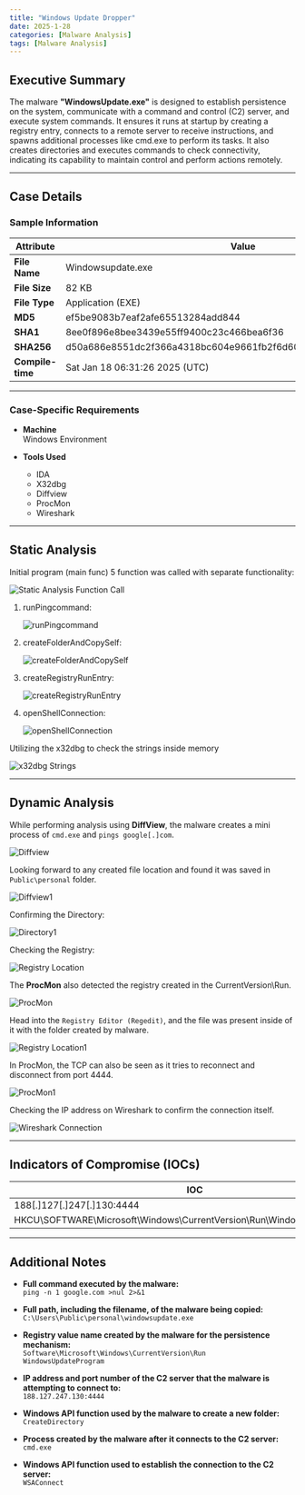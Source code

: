 ```yaml
---
title: "Windows Update Dropper"
date: 2025-1-28
categories: [Malware Analysis]
tags: [Malware Analysis]
---
```


## Executive Summary

The malware **"WindowsUpdate.exe"** is designed to establish persistence on the system, communicate with a command and control (C2) server, and execute system commands. It ensures it runs at startup by creating a registry entry, connects to a remote server to receive instructions, and spawns additional processes like cmd.exe to perform its tasks. It also creates directories and executes commands to check connectivity, indicating its capability to maintain control and perform actions remotely.

---

## Case Details

### Sample Information

| **Attribute**         | **Value**                                                                                         |
|-----------------------|-------------------------------------------------------------------------------------------------|
| **File Name**         | Windowsupdate.exe                                                                 |
| **File Size**         | 82 KB                                                                                           |
| **File Type**         | Application (EXE)                                                                               |
| **MD5**               | ef5be9083b7eaf2afe65513284add844                                                                |
| **SHA1**              | 8ee0f896e8bee3439e55ff9400c23c466bea6f36                                                        |
| **SHA256**            | d50a686e8551dc2f366a4318bc604e9661fb2f6d60a978562ae1bf36543b7c6f                             |
| **Compile-time**      | Sat Jan 18 06:31:26 2025 (UTC) |

---

### Case-Specific Requirements

- **Machine**  
  Windows Environment

- **Tools Used**
  - IDA
  - X32dbg
  - Diffview
  - ProcMon
  - Wireshark

---

## Static Analysis

Initial program (main func) 5 function was called with separate functionality:

![Static Analysis Function Call](assets/6-WindowsUpdateDropper/image84.png)

1. runPingcommand:
   
   ![runPingcommand](assets/6-WindowsUpdateDropper/image85.png)

2. createFolderAndCopySelf:
   
   ![createFolderAndCopySelf](assets/6-WindowsUpdateDropper/image86.png)

3. createRegistryRunEntry:
   
   ![createRegistryRunEntry](assets/6-WindowsUpdateDropper/image87.png)

4. openShellConnection:
   
   ![openShellConnection](assets/6-WindowsUpdateDropper/image88.png)

Utilizing the x32dbg to check the strings inside memory

![x32dbg Strings](assets/6-WindowsUpdateDropper/image89.png)

---

## Dynamic Analysis

While performing analysis using **DiffView**, the malware creates a mini process of `cmd.exe` and `pings google[.]com`.

![Diffview](assets/6-WindowsUpdateDropper/image90.png)

Looking forward to any created file location and found it was saved in `Public\personal` folder.

![Diffview1](assets/6-WindowsUpdateDropper/image91.png)

Confirming the Directory:

![Directory1](assets/6-WindowsUpdateDropper/image92.png)

Checking the Registry:

![Registry Location](assets/6-WindowsUpdateDropper/image93.png)

The **ProcMon** also detected the registry created in the CurrentVersion\Run.

![ProcMon](assets/6-WindowsUpdateDropper/image94.png)

Head into the `Registry Editor (Regedit)`, and the file was present inside of it with the folder created by malware.

![Registry Location1](assets/6-WindowsUpdateDropper/image95.png)

In ProcMon, the TCP can also be seen as it tries to reconnect and disconnect from port 4444.

![ProcMon1](assets/6-WindowsUpdateDropper/image96.png)

Checking the IP address on Wireshark to confirm the connection itself.

![Wireshark Connection](assets/6-WindowsUpdateDropper/image97.png)

---

## Indicators of Compromise (IOCs)

| **IOC**                                              | **Type** |
|------------------------------------------------------|----------|
| 188[.]127[.]247[.]130:4444                           | IP:Port |
| HKCU\SOFTWARE\Microsoft\Windows\CurrentVersion\Run\WindowsUpdateProgram | Registry |

---

## Additional Notes

- **Full command executed by the malware:**  
  `ping -n 1 google.com >nul 2>&1`

- **Full path, including the filename, of the malware being copied:**  
  `C:\Users\Public\personal\windowsupdate.exe`

- **Registry value name created by the malware for the persistence mechanism:**  
  `Software\Microsoft\Windows\CurrentVersion\Run`  
  `WindowsUpdateProgram`

- **IP address and port number of the C2 server that the malware is attempting to connect to:**  
  `188.127.247.130:4444`

- **Windows API function used by the malware to create a new folder:**  
  `CreateDirectory`

- **Process created by the malware after it connects to the C2 server:**  
  `cmd.exe`

- **Windows API function used to establish the connection to the C2 server:**  
  `WSAConnect`
